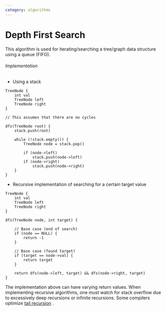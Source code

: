 ```yaml
---
category: algorithms
---
```


# Depth First Search
This algorithm is used for iterating/searching a tree/graph data structure using a queue (FIFO).

###### Implementation
- Using a stack
```
TreeNode {
	int val
	TreeNode left
	TreeNode right
}

// This assumes that there are no cycles

dfs(TreeNode root) {
	stack.push(root)
	
	while (!stack.empty()) {
		TreeNode node = stack.pop()
		
		if (node->left)
			stack.push(node->left)
		if (node->right)
			stack.push(node->right)
	}
}
```

- Recursive implementation of searching for a certain target value
```
TreeNode {
	int val
	TreeNode left
	TreeNode right
}

dfs(TreeNode node, int target) {

	// Base case (end of search)
	if (node == NULL) {
		return -1
	}
	
	// Base case (found target)
	if (target == node->val) {
		return target
	}

	return dfs(node->left, target) && dfs(node->right, target)
}
```
The implementation above can have varying return values.
When implementing recursive algorithms, one must watch for stack overflow due to excessively deep recursions or infinite recursions. Some compilers optimize [tail recursion](https://xlinux.nist.gov/dads/HTML/tailRecursion.html) .

